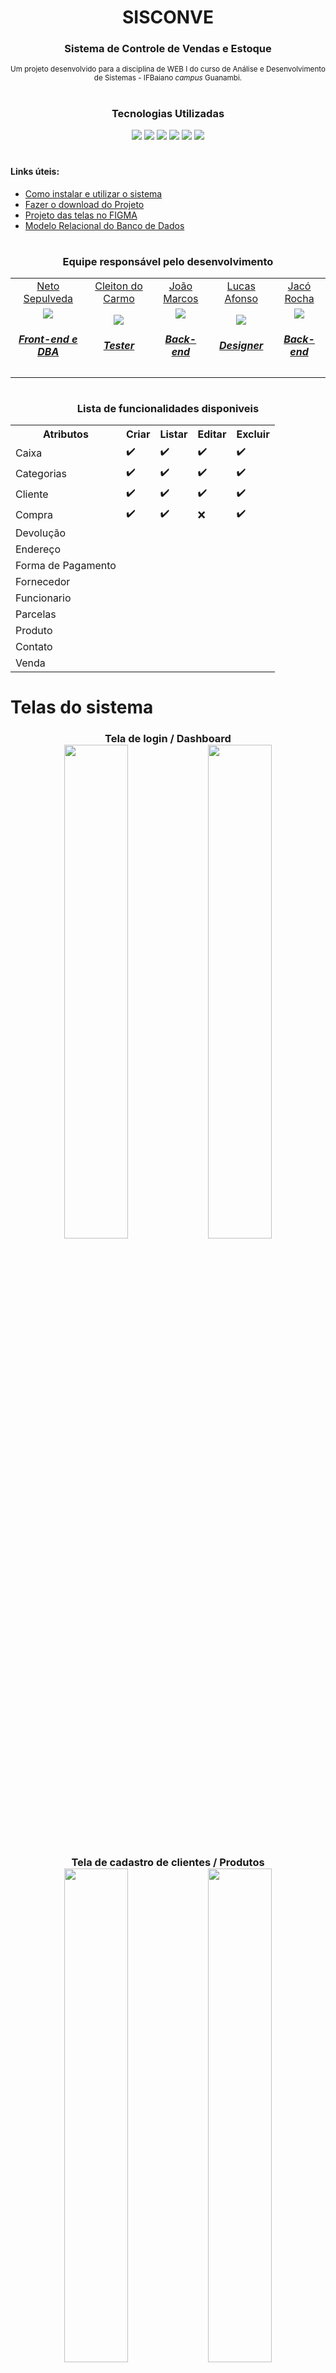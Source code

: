 <p align="center">
    <h1 align="center">SISCONVE</h1>
</p>
<div align="center">
    <h3>Sistema de Controle de Vendas e Estoque</h3>
</div>
<div align="center">
    <small>Um projeto desenvolvido para a disciplina de WEB I do curso de Análise e Desenvolvimento de Sistemas - IFBaiano <i>campus</i> Guanambi.</small>
</div>

#

<div align="center">
    <h3>Tecnologias Utilizadas</h3>
    <img src="https://img.shields.io/badge/PHP-777BB4?style=for-the-badge&logo=php&logoColor=white">
    <img src="https://img.shields.io/badge/HTML5-E34F26?style=for-the-badge&logo=html5&logoColor=white">
    <img src="https://img.shields.io/badge/CSS-1572B6?style=for-the-badge&logo=css3&logoColor=white">
    <img src="https://img.shields.io/badge/JavaScript-323330?style=for-the-badge&logo=javascript&logoColor=F7DF1E">
    <img src="https://img.shields.io/badge/Bootstrap-563D7C?style=for-the-badge&logo=bootstrap&logoColor=white">
    <img src="https://img.shields.io/badge/PostgreSQL-316192?style=for-the-badge&logo=postgresql&logoColor=white">
</div>

#

<div>
    <h4>Links úteis:</h4>
    <ul>
        <li><a target="_blank" href="#">Como instalar e utilizar o sistema</a></li>
        <li><a href="https://github.com/WebI-2020-2/sisconve/archive/refs/heads/main.zip">Fazer o download do Projeto</a></li>
        <li><a target="_blank" href="https://www.figma.com/file/WmRqZEO6MItHG6hOI7ANuV/SISCONVE">Projeto das telas no FIGMA</a></li>
        <li><a target="_blank" href="#">Modelo Relacional do Banco de Dados</a></li>
    </ul>
</div>

#

<div align="center">
    <h3>Equipe responsável pelo desenvolvimento</h3>
    <table aling="center">
        <tr>
            <td align="center">
                <a target="_blank" href="https://github.com/netosep">Neto Sepulveda</a>
            </td>
            <td align="center">
                <a target="_blank" href="https://github.com/cleitondcarmo">Cleiton do Carmo</a>
            </td>
            <td align="center">
                <a target="_blank" href="https://github.com/joaomarcosns">João Marcos</a>
            </td align="center">
            <td align="center">
                <a target="_blank" href="https://github.com/lauf8">Lucas Afonso</a>
            </td>
            <td align="center">
                <a target="_blank" href="https://github.com/JacoRochadev">Jacó Rocha</a>
            </td>
        </tr>
        <tr>
            <td align="center">
                <a target="_blank" href="https://github.com/netosep">
                    <img src="https://github.com/netosep.png?size=70">
                    <h5>Front-end e DBA</h5>
                </a>
            </td>
            <td align="center">
                <a target="_blank" href="https://github.com/cleitondcarmo">
                    <img src="https://github.com/cleitondcarmo.png?size=70">
                    <h5>Tester</h5>
                </a>
            </td>
            <td align="center">
                <a target="_blank" href="https://github.com/joaomarcosns">
                    <img src="https://github.com/joaomarcosns.png?size=70">
                    <h5>Back-end</h5>
                </a>
            </td align="center">
            <td align="center">
                <a target="_blank" href="https://github.com/lauf8">
                    <img src="https://github.com/lauf8.png?size=70">
                    <h5>Designer</h5>
                </a>
            </td>
            <td align="center">
                <a target="_blank" href="https://github.com/JacoRochadev">
                    <img src="https://github.com/JacoRochadev.png?size=70">
                    <h5>Back-end</h5>
                </a>
            </td>
        </tr>
    </table>
</div>

#

<div align="center">
    <h3>Lista de funcionalidades disponiveis</h3>
    <table aling="center">
        <tr aling="center">
            <th>Atributos</th><th>Criar</th><th>Listar</th><th>Editar</th><th>Excluir</th>
        </tr>
        <tr aling="center">
            <td>Caixa</td><td>✔️</td><td>✔️</td><td>✔️</td><td>✔️</td>
        </tr>
        <tr aling="center">
            <td>Categorias</td><td>✔️</td><td>✔️</td><td>✔️</td><td>✔️</td>
        </tr>
        <tr aling="center">
            <td>Cliente</td><td>✔️</td><td>✔️</td><td>✔️</td><td>✔️</td>
        </tr>
        <tr aling="center">
            <td>Compra</td><td>✔️</td><td>✔️</td><td>❌</td><td>✔️</td>
        </tr>
        <tr aling="center">
            <td>Devolução</td><td></td><td></td><td></td><td></td>
        </tr>
        <tr aling="center">
            <td>Endereço</td><td></td><td></td><td></td><td></td>
        </tr>
        <tr aling="center">
            <td>Forma de Pagamento</td><td></td><td></td><td></td><td></td>
        </tr>
        <tr aling="center">
            <td>Fornecedor</td><td></td><td></td><td></td><td></td>
        </tr>
        <tr aling="center">
            <td>Funcionario</td><td></td><td></td><td></td><td></td>
        </tr>
        <tr aling="center">
            <td>Parcelas</td><td></td><td></td><td></td><td></td>
        </tr>
        <tr aling="center">
            <td>Produto</td><td></td><td></td><td></td><td></td>
        </tr>
        <tr aling="center">
            <td>Contato</td><td></td><td></td><td></td><td></td>
        </tr>
        <tr aling="center">
            <td>Venda</td><td></td><td></td><td></td><td></td>
        </tr>
    </table>
</div>

#

# Telas do sistema                                                            
<div align="center">
    <h3>Tela de login / Dashboard<br>
    <img src="https://user-images.githubusercontent.com/69218604/128452998-a1724cd7-b93c-4734-b37c-f26ac797b5fe.png" width="45%" />
    <img src="https://user-images.githubusercontent.com/69218604/128453553-1eb1d982-056b-4316-877a-7e1c2ecce1dd.png" width="45%" />
    <br>
    <h3>Tela de cadastro de clientes / Produtos
    <br>
    <img src="https://user-images.githubusercontent.com/69218604/128453892-4588ec27-a30d-4103-8fe1-8fba7949f2f8.png" width="45%" />
    <img src="https://user-images.githubusercontent.com/69218604/128454063-305df2d1-1bec-47bc-82d9-fdca547d65ac.png" width="45%" />
    <br>
    <h3>Tela de cadastro de categorias / Venda
    <br>
    <img src="https://user-images.githubusercontent.com/69218604/128454097-d46e2e09-30f6-4116-b74f-c9cfb51a4470.png" width="45%" />
    <img src="https://user-images.githubusercontent.com/69218604/128454387-1655dacd-afe2-4238-aa4f-0aeb96c9f6f1.png" width="45%" />
    <br>
    <h3>Tela de visualizar venda / Realizar Compra
    <br>
    <img src="https://user-images.githubusercontent.com/69218604/128454467-5f99b841-c56f-41d2-bb46-b3eb9ebc7e82.png" width="45%" />
    <img src="https://user-images.githubusercontent.com/69218604/128456774-3db4d166-3c82-473b-bb0e-a9f22a06baeb.png" width="45%" />
    <br>
    <h3>Tela de visualizar Compra / cadastrar Fornecedor
    <br>
    <img src="https://user-images.githubusercontent.com/69218604/128454578-a3d05fa0-cc55-416e-acbc-d2597782f1b6.png" width="45%" />
    <img src="https://user-images.githubusercontent.com/69218604/128454659-677bff16-a085-49c6-a466-27135027abcd.png" width="45%" />
    <br>
    <h3>Tela de cadastrar caixa / cadastrar Funcionários
    <br>
    <img src="https://user-images.githubusercontent.com/69218604/128454762-37272643-19c1-47a7-a8e4-da0dee758cd9.png" width="45%" />
    <img src="https://user-images.githubusercontent.com/69218604/128454837-46c96b85-2506-4abe-b2e2-1be4906e449d.png" width="45%" />
</div>
